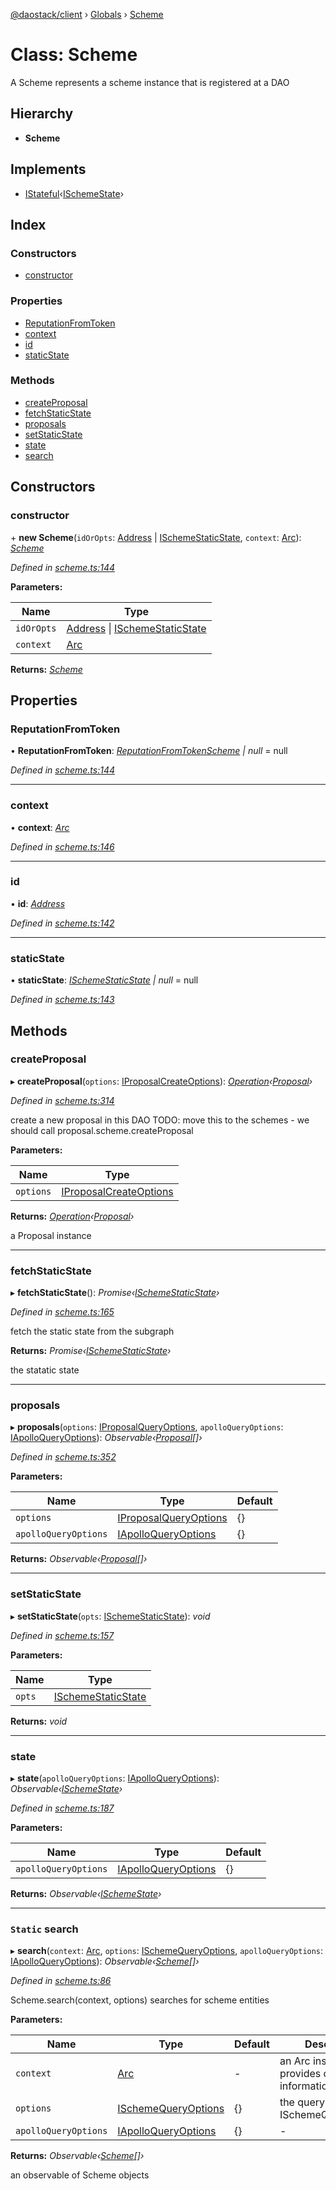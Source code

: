[@daostack/client](../README.md) › [Globals](../globals.md) › [Scheme](scheme.md)

# Class: Scheme

A Scheme represents a scheme instance that is registered at a DAO

## Hierarchy

* **Scheme**

## Implements

* [IStateful](../interfaces/istateful.md)‹[ISchemeState](../interfaces/ischemestate.md)›

## Index

### Constructors

* [constructor](scheme.md#constructor)

### Properties

* [ReputationFromToken](scheme.md#reputationfromtoken)
* [context](scheme.md#context)
* [id](scheme.md#id)
* [staticState](scheme.md#staticstate)

### Methods

* [createProposal](scheme.md#createproposal)
* [fetchStaticState](scheme.md#fetchstaticstate)
* [proposals](scheme.md#proposals)
* [setStaticState](scheme.md#setstaticstate)
* [state](scheme.md#state)
* [search](scheme.md#static-search)

## Constructors

###  constructor

\+ **new Scheme**(`idOrOpts`: [Address](../globals.md#address) | [ISchemeStaticState](../interfaces/ischemestaticstate.md), `context`: [Arc](arc.md)): *[Scheme](scheme.md)*

*Defined in [scheme.ts:144](https://github.com/daostack/client/blob/a635c74/src/scheme.ts#L144)*

**Parameters:**

Name | Type |
------ | ------ |
`idOrOpts` | [Address](../globals.md#address) &#124; [ISchemeStaticState](../interfaces/ischemestaticstate.md) |
`context` | [Arc](arc.md) |

**Returns:** *[Scheme](scheme.md)*

## Properties

###  ReputationFromToken

• **ReputationFromToken**: *[ReputationFromTokenScheme](reputationfromtokenscheme.md) | null* =  null

*Defined in [scheme.ts:144](https://github.com/daostack/client/blob/a635c74/src/scheme.ts#L144)*

___

###  context

• **context**: *[Arc](arc.md)*

*Defined in [scheme.ts:146](https://github.com/daostack/client/blob/a635c74/src/scheme.ts#L146)*

___

###  id

• **id**: *[Address](../globals.md#address)*

*Defined in [scheme.ts:142](https://github.com/daostack/client/blob/a635c74/src/scheme.ts#L142)*

___

###  staticState

• **staticState**: *[ISchemeStaticState](../interfaces/ischemestaticstate.md) | null* =  null

*Defined in [scheme.ts:143](https://github.com/daostack/client/blob/a635c74/src/scheme.ts#L143)*

## Methods

###  createProposal

▸ **createProposal**(`options`: [IProposalCreateOptions](../globals.md#iproposalcreateoptions)): *[Operation](../globals.md#operation)‹[Proposal](proposal.md)›*

*Defined in [scheme.ts:314](https://github.com/daostack/client/blob/a635c74/src/scheme.ts#L314)*

create a new proposal in this DAO
TODO: move this to the schemes - we should call proposal.scheme.createProposal

**Parameters:**

Name | Type |
------ | ------ |
`options` | [IProposalCreateOptions](../globals.md#iproposalcreateoptions) |

**Returns:** *[Operation](../globals.md#operation)‹[Proposal](proposal.md)›*

a Proposal instance

___

###  fetchStaticState

▸ **fetchStaticState**(): *Promise‹[ISchemeStaticState](../interfaces/ischemestaticstate.md)›*

*Defined in [scheme.ts:165](https://github.com/daostack/client/blob/a635c74/src/scheme.ts#L165)*

fetch the static state from the subgraph

**Returns:** *Promise‹[ISchemeStaticState](../interfaces/ischemestaticstate.md)›*

the statatic state

___

###  proposals

▸ **proposals**(`options`: [IProposalQueryOptions](../interfaces/iproposalqueryoptions.md), `apolloQueryOptions`: [IApolloQueryOptions](../interfaces/iapolloqueryoptions.md)): *Observable‹[Proposal](proposal.md)[]›*

*Defined in [scheme.ts:352](https://github.com/daostack/client/blob/a635c74/src/scheme.ts#L352)*

**Parameters:**

Name | Type | Default |
------ | ------ | ------ |
`options` | [IProposalQueryOptions](../interfaces/iproposalqueryoptions.md) |  {} |
`apolloQueryOptions` | [IApolloQueryOptions](../interfaces/iapolloqueryoptions.md) |  {} |

**Returns:** *Observable‹[Proposal](proposal.md)[]›*

___

###  setStaticState

▸ **setStaticState**(`opts`: [ISchemeStaticState](../interfaces/ischemestaticstate.md)): *void*

*Defined in [scheme.ts:157](https://github.com/daostack/client/blob/a635c74/src/scheme.ts#L157)*

**Parameters:**

Name | Type |
------ | ------ |
`opts` | [ISchemeStaticState](../interfaces/ischemestaticstate.md) |

**Returns:** *void*

___

###  state

▸ **state**(`apolloQueryOptions`: [IApolloQueryOptions](../interfaces/iapolloqueryoptions.md)): *Observable‹[ISchemeState](../interfaces/ischemestate.md)›*

*Defined in [scheme.ts:187](https://github.com/daostack/client/blob/a635c74/src/scheme.ts#L187)*

**Parameters:**

Name | Type | Default |
------ | ------ | ------ |
`apolloQueryOptions` | [IApolloQueryOptions](../interfaces/iapolloqueryoptions.md) |  {} |

**Returns:** *Observable‹[ISchemeState](../interfaces/ischemestate.md)›*

___

### `Static` search

▸ **search**(`context`: [Arc](arc.md), `options`: [ISchemeQueryOptions](../interfaces/ischemequeryoptions.md), `apolloQueryOptions`: [IApolloQueryOptions](../interfaces/iapolloqueryoptions.md)): *Observable‹[Scheme](scheme.md)[]›*

*Defined in [scheme.ts:86](https://github.com/daostack/client/blob/a635c74/src/scheme.ts#L86)*

Scheme.search(context, options) searches for scheme entities

**Parameters:**

Name | Type | Default | Description |
------ | ------ | ------ | ------ |
`context` | [Arc](arc.md) | - | an Arc instance that provides connection information |
`options` | [ISchemeQueryOptions](../interfaces/ischemequeryoptions.md) |  {} | the query options, cf. ISchemeQueryOptions |
`apolloQueryOptions` | [IApolloQueryOptions](../interfaces/iapolloqueryoptions.md) |  {} | - |

**Returns:** *Observable‹[Scheme](scheme.md)[]›*

an observable of Scheme objects
